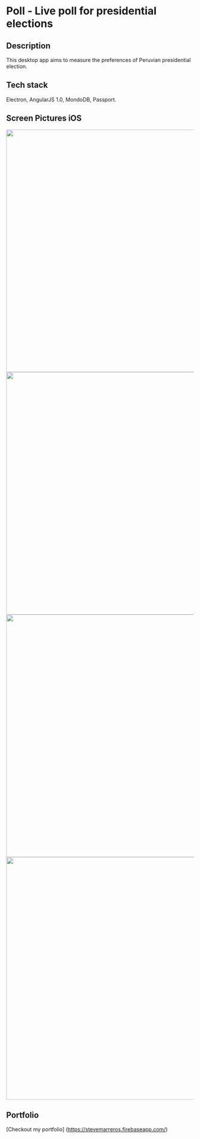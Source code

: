 # Poll - Live poll for presidential elections

Description
-----------
This desktop app aims to measure the preferences of Peruvian presidential election.     

Tech stack
----------
Electron, AngularJS 1.0, MondoDB, Passport.

Screen Pictures iOS
-------------------

<p align='center'>
  <img src='https://s3-us-west-1.amazonaws.com/portfoliostevem/pollSystem-screen-0.png' width='650'/>
  <img src='https://s3-us-west-1.amazonaws.com/portfoliostevem/pollSystem-screen-1.png' width='650'/>
  <img src='https://s3-us-west-1.amazonaws.com/portfoliostevem/pollSystem-screen-2.png' width='650'/>
  <img src='https://s3-us-west-1.amazonaws.com/portfoliostevem/pollSystem-screen-3.png' width='650'/>
</p>


Portfolio
---------
[Checkout my portfolio] (https://stevemarreros.firebaseapp.com/)

